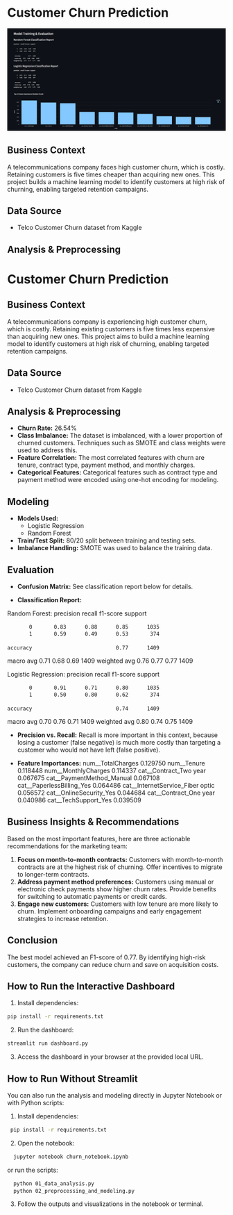 # Customer Churn Prediction

![Dashboard Example](example.png)

## Business Context
A telecommunications company faces high customer churn, which is costly. Retaining customers is five times cheaper than acquiring new ones. This project builds a machine learning model to identify customers at high risk of churning, enabling targeted retention campaigns.

## Data Source
- Telco Customer Churn dataset from Kaggle

## Analysis & Preprocessing

# Customer Churn Prediction

## Business Context
A telecommunications company is experiencing high customer churn, which is costly. Retaining existing customers is five times less expensive than acquiring new ones. This project aims to build a machine learning model to identify customers at high risk of churning, enabling targeted retention campaigns.

## Data Source
- Telco Customer Churn dataset from Kaggle

## Analysis & Preprocessing
- **Churn Rate:** 26.54%
- **Class Imbalance:** The dataset is imbalanced, with a lower proportion of churned customers. Techniques such as SMOTE and class weights were used to address this.
- **Feature Correlation:** The most correlated features with churn are tenure, contract type, payment method, and monthly charges.
- **Categorical Features:** Categorical features such as contract type and payment method were encoded using one-hot encoding for modeling.

## Modeling
- **Models Used:**
  - Logistic Regression
  - Random Forest
- **Train/Test Split:** 80/20 split between training and testing sets.
- **Imbalance Handling:** SMOTE was used to balance the training data.

## Evaluation
- **Confusion Matrix:**
  See classification report below for details.

- **Classification Report:**

Random Forest:
              precision    recall  f1-score   support

           0       0.83      0.88      0.85      1035
           1       0.59      0.49      0.53       374

    accuracy                           0.77      1409
   macro avg       0.71      0.68      0.69      1409
weighted avg       0.76      0.77      0.77      1409

Logistic Regression:
              precision    recall  f1-score   support

           0       0.91      0.71      0.80      1035
           1       0.50      0.80      0.62       374

    accuracy                           0.74      1409
   macro avg       0.70      0.76      0.71      1409
weighted avg       0.80      0.74      0.75      1409

- **Precision vs. Recall:**
Recall is more important in this context, because losing a customer (false negative) is much more costly than targeting a customer who would not have left (false positive).

- **Feature Importances:**
num__TotalCharges                   0.129750
num__Tenure                         0.118448
num__MonthlyCharges                 0.114337
cat__Contract_Two year              0.067675
cat__PaymentMethod_Manual           0.067108
cat__PaperlessBilling_Yes           0.064486
cat__InternetService_Fiber optic    0.056572
cat__OnlineSecurity_Yes             0.044684
cat__Contract_One year              0.040986
cat__TechSupport_Yes                0.039509

## Business Insights & Recommendations
Based on the most important features, here are three actionable recommendations for the marketing team:

1. **Focus on month-to-month contracts:** Customers with month-to-month contracts are at the highest risk of churning. Offer incentives to migrate to longer-term contracts.
2. **Address payment method preferences:** Customers using manual or electronic check payments show higher churn rates. Provide benefits for switching to automatic payments or credit cards.
3. **Engage new customers:** Customers with low tenure are more likely to churn. Implement onboarding campaigns and early engagement strategies to increase retention.

## Conclusion
The best model achieved an F1-score of 0.77. By identifying high-risk customers, the company can reduce churn and save on acquisition costs.

## How to Run the Interactive Dashboard

1. Install dependencies:
  ```bash
  pip install -r requirements.txt
  ```
2. Run the dashboard:
  ```bash
  streamlit run dashboard.py
  ```
3. Access the dashboard in your browser at the provided local URL.


## How to Run Without Streamlit

You can also run the analysis and modeling directly in Jupyter Notebook or with Python scripts:

1. Install dependencies:
 ```bash
  pip install -r requirements.txt
```
2. Open the notebook:
```bash
  jupyter notebook churn_notebook.ipynb
```
  or run the scripts:
```bash
  python 01_data_analysis.py
  python 02_preprocessing_and_modeling.py
```
3. Follow the outputs and visualizations in the notebook or terminal.

